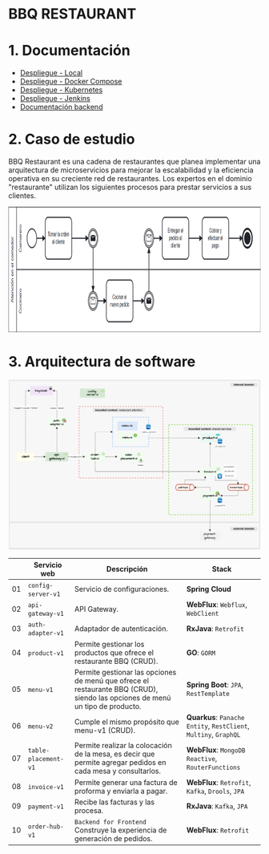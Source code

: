 # BBQ RESTAURANT

# 1. Documentación
- [Despliegue - Local](devops/local/README.md)
- [Despliegue - Docker Compose](devops/docker/README.md)
- [Despliegue - Kubernetes](devops/k8s/README.md)
- [Despliegue - Jenkins](devops/scripts/jenkins/README.md)
- [Documentación backend  ](./docs/info/backend/README.md)

# 2. Caso de estudio
BBQ Restaurant es una cadena de restaurantes que planea implementar una arquitectura de microservicios para mejorar la escalabilidad y la eficiencia operativa en su creciente red de restaurantes.
Los expertos en el dominio "restaurante" utilizan los siguientes procesos para prestar servicios a sus clientes.

<img src="process-diagram.png" width="1000" height="250">

# 3. Arquitectura de software

![Arquitectura de software](software-architecture.svg)

|    | Servicio web         | Descripción                                                                                                                   | Stack                                                             |   
|----|----------------------|-------------------------------------------------------------------------------------------------------------------------------|-------------------------------------------------------------------|
| 01 | `config-server-v1`   | Servicio de configuraciones.                                                                                                  | **Spring Cloud**                                                  |
| 02 | `api-gateway-v1`     | API Gateway.                                                                                                                  | **WebFlux**: `Webflux`, `WebClient`                               |
| 03 | `auth-adapter-v1`    | Adaptador de autenticación.                                                                                                   | **RxJava**: `Retrofit`                                            |
| 04 | `product-v1`         | Permite gestionar los productos que ofrece el restaurante BBQ (CRUD).                                                         | **GO**: `GORM`                                                    |
| 05 | `menu-v1`            | Permite gestionar las opciones de menú que ofrece el restaurante BBQ (CRUD), siendo las opciones de menú un tipo de producto. | **Spring Boot**: `JPA`, `RestTemplate`                            |
| 06 | `menu-v2`            | Cumple el mismo propósito que menu-v1 (CRUD).                                                                                 | **Quarkus**: `Panache Entity`, `RestClient`, `Multiny`, `GraphQL` |
| 07 | `table-placement-v1` | Permite realizar la colocación de la mesa, es decir que permite agregar pedidos en cada mesa y consultarlos.                  | **WebFlux**: `MongoDB Reactive`, `RouterFunctions`                |
| 08 | `invoice-v1`         | Permite generar una factura de proforma y enviarla a pagar.                                                                   | **WebFlux**: `Retrofit`, `Kafka`, `Drools`, `JPA`                 |
| 09 | `payment-v1`         | Recibe las facturas y las procesa.                                                                                            | **RxJava**: `Kafka`, `JPA`                                        |
| 10 | `order-hub-v1`       | `Backend for Frontend` Construye la experiencia de generación de pedidos.                                                     | **WebFlux**: `Retrofit`                                           |
